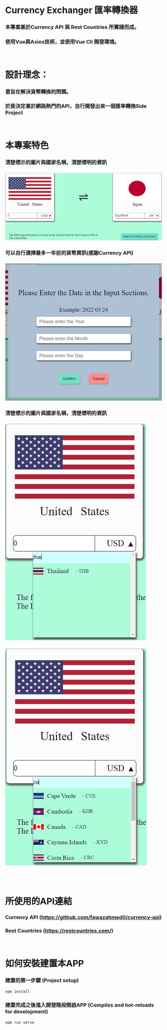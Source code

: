 # Currency Exchanger 匯率轉換器
### 本專案基於Currency API 與 Rest Countries 所實踐而成。
### 使用Vue與Axios技術，並使用Vue Cli 開發環境。

<br/>

# 設計理念：
### 意旨在解決貨幣轉換的問題。
### 於是決定基於網路熱門的API，自行開發出來一個匯率轉換Side Project

<br/>

# 本專案特色
### 清楚標示的圖片與國家名稱，清楚標明的資訊
### ![Currnecy Exchange Example](./readme_img/currency-exchange.jpg)

### 可以自行選擇最多一年前的貨幣資訊(感謝Currency API)
### ![Date Select](./readme_img/date-select.jpg)

### 清楚標示的圖片與國家名稱，清楚標明的資訊
### ![Search Country Query](./readme_img/search-country.jpg)
### ![Search Country Query](./readme_img/search-country2.jpg)
<br>

<br/>

# 所使用的API連結
### Currency API (https://github.com/fawazahmed0/currency-api)
### Rest Countries (https://restcountries.com/)
<br>

# 如何安裝建置本APP

### 建置的第一步驟 (Project setup)
```
npm install
```

### 建置完成之後進入開發階段開啟APP (Compiles and hot-reloads for development)
```
npm run serve
```

<!-- ### Compiles and minifies for production
```
npm run build
```

### Lints and fixes files
```
npm run lint
```

### Customize configuration
See [Configuration Reference](https://cli.vuejs.org/config/). -->
